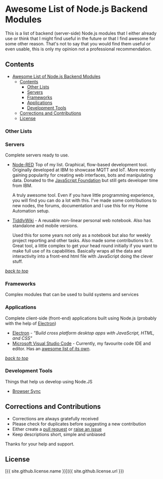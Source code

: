 # Awesome List of Node.js Backend Modules
This is a list of backend (server-side) Node.js modules that I either already use or think that I might find useful in the future or that 
I find awesome for some other reason. That's not to say that you would find them useful or even usable, this is only my opinion not a 
professional recommendation.

## Contents
<!-- TOC -->

- [Awesome List of Node.js Backend Modules](#awesome-list-of-nodejs-backend-modules)
    - [Contents](#contents)
        - [Other Lists](#other-lists)
        - [Servers](#servers)
        - [Frameworks](#frameworks)
        - [Applications](#applications)
        - [Development Tools](#development-tools)
    - [Corrections and Contributions](#corrections-and-contributions)
    - [License](#license)

<!-- /TOC -->

### Other Lists

### Servers
Complete servers ready to use.
- [Node-RED](https://nodered.org/)
  Top of my list. Graphical, flow-based development tool. Originally developed at IBM to showcase MQTT and IoT.
  More recently gaining popularity for creating web interfaces, bots and manipulating data. Donated to the
  [JavaScript Foundation](https://js.foundation/community/projects) but still gets developer time from IBM.
  
  A truly awesome tool. Even if you have little programming experience, you will find you can do a lot with this.
  I've made some contributions to new nodes, the forums, documentation and I use this for my Home Automation setup.

- [TiddlyWiki](http://tiddlywiki.com/) - A reusable non-linear personal web notebook. 
  Also has standalone and mobile versions.

  Used this for some years not only as a notebook but also for weekly project reporting and other tasks. Also made some contributions
  to it. Great tool, a little complex to get your head round initially if you want to make full use of its capabilities.
  Basically wraps all the data and interactivity into a front-end html file with JavaScript doing the clever stuff.

_[back to top](#contents)_

### Frameworks
Complex modules that can be used to build systems and services

### Applications
Complete client-side (front-end) applications built using Node.js (probably with the help of [Electron](https://electron.atom.io/))
- [Electron](https://electron.atom.io/) - *"Build cross platform desktop apps with JavaScript, HTML, and CSS"*
- [Microsoft Visual Studio Code](https://code.visualstudio.com/) - Currently, my favourite code IDE and editor. Has an [awesome list of its own](https://github.com/viatsko/awesome-vscode).

_[back to top](#contents)_

### Development Tools
Things that help us develop using Node.JS
- [Browser Sync](https://www.browsersync.io)

## Corrections and Contributions
- Corrections are always gratefully received
- Please check for duplicates before suggesting a new contribution
- Either create a [pull request](https://github.com/TotallyInformation/awesome-to-me/pulls) or [raise an issue](https://github.com/TotallyInformation/awesome-to-me/issues)
- Keep descriptions short, simple and unbiased

Thanks for your help and support.

## License
[{{ site.github.license.name }}]({{ site.github.license.url }})
